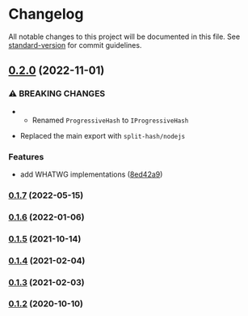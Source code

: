 # Changelog

All notable changes to this project will be documented in this file. See [standard-version](https://github.com/conventional-changelog/standard-version) for commit guidelines.

## [0.2.0](https://github.com/BlackGlory/split-hash/compare/v0.1.7...v0.2.0) (2022-11-01)


### ⚠ BREAKING CHANGES

* - Renamed `ProgressiveHash` to `IProgressiveHash`
- Replaced the main export with `split-hash/nodejs`

### Features

* add WHATWG implementations ([8ed42a9](https://github.com/BlackGlory/split-hash/commit/8ed42a9e3b36d76778039f29e31a6cddc6a9155c))

### [0.1.7](https://github.com/BlackGlory/split-hash/compare/v0.1.6...v0.1.7) (2022-05-15)

### [0.1.6](https://github.com/BlackGlory/split-hash/compare/v0.1.5...v0.1.6) (2022-01-06)

### [0.1.5](https://github.com/BlackGlory/split-hash/compare/v0.1.4...v0.1.5) (2021-10-14)

### [0.1.4](https://github.com/BlackGlory/split-hash/compare/v0.1.3...v0.1.4) (2021-02-04)

### [0.1.3](https://github.com/BlackGlory/split-hash/compare/v0.1.2...v0.1.3) (2021-02-03)

### [0.1.2](https://github.com/BlackGlory/split-hash/compare/v0.1.1...v0.1.2) (2020-10-10)

